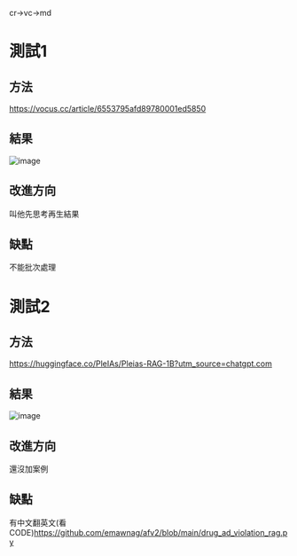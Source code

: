 cr->vc->md

# 測試1

## 方法

https://vocus.cc/article/6553795afd89780001ed5850

## 結果

![image](https://github.com/user-attachments/assets/4369cdc7-0b4d-434a-962b-8d921caae9dd)

## 改進方向

叫他先思考再生結果

## 缺點

不能批次處理

# 測試2

## 方法

https://huggingface.co/PleIAs/Pleias-RAG-1B?utm_source=chatgpt.com

## 結果

![image](https://github.com/user-attachments/assets/f4fed6e4-e7a6-41c0-a233-5c1190258439)

## 改進方向

還沒加案例

## 缺點

有中文翻英文(看CODE)https://github.com/emawnag/afv2/blob/main/drug_ad_violation_rag.py
